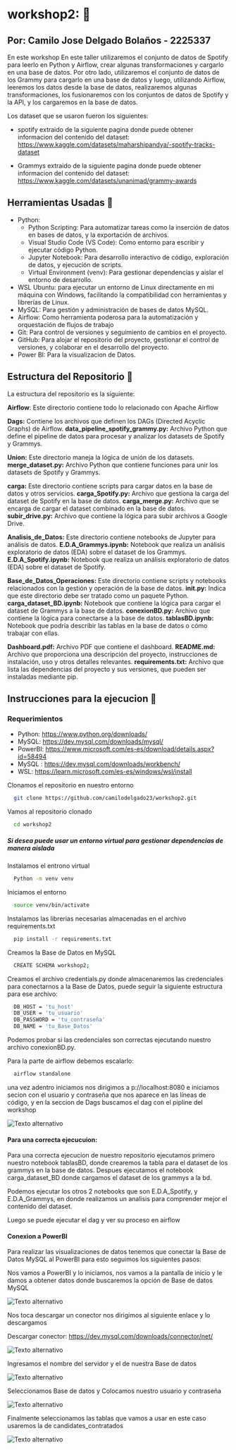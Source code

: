 # workshop2: :file_folder:

## Por: Camilo Jose Delgado Bolaños - 2225337 

En este workshop En este taller utilizaremos el conjunto de datos de Spotify para leerlo en Python y Airflow, crear algunas transformaciones y cargarlo en una base de datos. Por otro lado, utilizaremos el conjunto de datos de los Grammy para cargarlo en una base de datos y luego, utilizando Airflow, leeremos los datos desde la base de datos, realizaremos algunas transformaciones, los fusionaremos con los conjuntos de datos de Spotify y la API, y los cargaremos en la base de datos.

Los dataset que se usaron fueron los siguientes:
-  spotify extraido de la siguiente pagina donde puede obtener informacion del contenido del dataset: https://www.kaggle.com/datasets/maharshipandya/-spotify-tracks-dataset

- Grammys extraido de la siguiente pagina donde puede obtener informacion del contenido del dataset: https://www.kaggle.com/datasets/unanimad/grammy-awards

## Herramientas Usadas :wrench:

- Python: 
    - Python Scripting: Para automatizar tareas como la inserción de datos en bases de datos, y la exportación de archivos.
    - Visual Studio Code (VS Code): Como entorno para escribir y ejecutar código Python.
    - Jupyter Notebook: Para desarrollo interactivo de código, exploración de datos, y ejecución de scripts.
    - Virtual Environment (venv): Para gestionar dependencias y aislar el entorno de desarrollo.
- WSL Ubuntu: para ejecutar un entorno de Linux directamente en mi máquina con Windows, facilitando la compatibilidad con herramientas y librerías de Linux.
- MySQL: Para gestión y administración de bases de datos MySQL.
- Airflow: Como herramienta poderosa para la automatización y orquestación de flujos de trabajo
- Git: Para control de versiones y seguimiento de cambios en el proyecto.
- GitHub: Para alojar el repositorio del proyecto, gestionar el control de versiones, y colaborar en el desarrollo del proyecto.
- Power BI: Para la visualizacion de Datos.

## Estructura del Repositorio :memo:

La estructura del repositorio es la siguiente:

**Airflow**: Este directorio contiene todo lo relacionado con Apache Airflow

  **Dags:** Contiene los archivos que definen los DAGs (Directed Acyclic Graphs) de Airflow.
    **data_pipeline_spotify_grammy.py:** Archivo Python que define el pipeline de datos para procesar y analizar los datasets de Spotify y Grammys.

  **Union:** Este directorio maneja la lógica de unión de los datasets.
    **merge_dataset.py:** Archivo Python que contiene funciones para unir los datasets de Spotify y Grammys.

  **carga:** Este directorio contiene scripts para cargar datos en la base de datos y otros servicios.
    **carga_Spotify.py:** Archivo que gestiona la carga del dataset de Spotify en la base de datos.
    **carga_merge.py:** Archivo que se encarga de cargar el dataset combinado en la base de datos.
    **subir_drive.py:** Archivo que contiene la lógica para subir archivos a Google Drive.

**Analisis_de_Datos:** Este directorio contiene notebooks de Jupyter para análisis de datos.
  **E.D.A_Grammys.ipynb:** Notebook que realiza un análisis exploratorio de datos (EDA) sobre el dataset de los Grammys.
  **E.D.A_Spotify.ipynb:** Notebook que realiza un análisis exploratorio de datos (EDA) sobre el dataset de Spotify. 

**Base_de_Datos_Operaciones:** Este directorio contiene scripts y notebooks relacionados con la gestión y operación de la base de datos.
  **__init__.py:** Indica que este directorio debe ser tratado como un paquete Python.
  **carga_dataset_BD.ipynb:** Notebook que  contiene la lógica para cargar el dataset de Grammys a la base de datos.
  **conexionBD.py:** Archivo que contiene la lógica para conectarse a la base de datos.
  **tablasBD.ipynb:** Notebook que podría describir las tablas en la base de datos o cómo trabajar con ellas.

**Dashboard.pdf:** Archivo PDF que contiene el dashboard.
**README.md:** Archivo que proporciona una descripción del proyecto, instrucciones de instalación, uso y otros detalles relevantes.
**requirements.txt:** Archivo que lista las dependencias del proyecto y sus versiones, que pueden ser instaladas mediante pip.

## Instrucciones para la ejecucion :bookmark_tabs:

### Requerimientos 

- Python: https://www.python.org/downloads/
- MySQL: https://dev.mysql.com/downloads/mysql/
- PowerBI: https://www.microsoft.com/es-es/download/details.aspx?id=58494
- MySQL : https://dev.mysql.com/downloads/workbench/
- WSL: https://learn.microsoft.com/es-es/windows/wsl/install

Clonamos el repositorio en nuestro entorno 

```bash
  git clone https://github.com/camilodelgado23/workshop2.git
```
Vamos al repositorio clonado 

```bash
  cd workshop2
```
##### Si desea puede usar un entorno virtual para gestionar dependencias de manera aislada  

Instalamos el entrono virtual 

```bash
  Python -m venv venv 
```
Iniciamos el entorno 

```bash
  source venv/bin/activate
```
Instalamos las librerias necesarias almacenadas en el archivo requirements.txt

```bash
  pip install -r requirements.txt
```
Creamos la Base de Datos en MySQL 

```bash
  CREATE SCHEMA workshop2;
```
Creamos el archivo credentials.py donde almacenaremos las credenciales para conectarnos a la Base de Datos, puede seguir la siguiente estructura para ese archivo:

```bash
  DB_HOST = 'tu_host'
  DB_USER = 'tu_usuario'
  DB_PASSWORD = 'tu_contraseña'
  DB_NAME = 'tu_Base_Datos'
```
Podemos probar si las credenciales son correctas ejecutando nuestro archivo conexionBD.py.

Para la parte de airflow debemos escalarlo: 

```bash
  airflow standalone
```
una vez adentro iniciamos nos dirigimos a p://localhost:8080 e iniciamos secion con el usuario y contraseña que nos aparece en las líneas de código, y en la seccion de Dags buscamos el dag con el pipline del workshop

![Texto alternativo](https://imagenes.notion.site/image/https%3A%2F%2Fprod-files-secure.s3.us-west-2.amazonaws.com%2Fb687bcac-6636-49ac-8ce3-1adf66aa571c%2F6eda33ee-063f-4572-97fc-55839169da94%2Fimage.png?table=block&id=11638733-ed67-806a-8729-c568be1e1c07&spaceId=b687bcac-6636-49ac-8ce3-1adf66aa571c&width=1420&userId=&cache=v2)

#### Para una correcta ejecucuion: 

Para una correcta ejecucion de nuestro repositorio ejecutamos primero nuestro notebook tablasBD, donde crearemos la tabla para el dataset de los grammys en la base de datos. Despues ejecutamos el notebook carga_dataset_BD donde cargamos el dataset de los grammys a la bd.

Podemos ejecutar los otros 2 notebooks que son E.D.A_Spotify, y E.D.A_Grammys, en donde realizamos un analisis para comprender mejor el contenido del dataset.

Luego se puede ejecutar el dag y ver su proceso en airflow

#### Conexion a PowerBI 

Para realizar las visualizaciones de datos tenemos que conectar la Base de Datos MySQL al PowerBI para esto seguimos los siguientes pasos: 

Nos vamos a PowerBI y lo iniciamos, nos vamos a la pantalla de inicio y le damos a obtener datos donde buscaremos la opción de Base de datos MySQL 

![Texto alternativo](https://imagenes.notion.site/image/https%3A%2F%2Fprod-files-secure.s3.us-west-2.amazonaws.com%2Fb687bcac-6636-49ac-8ce3-1adf66aa571c%2F4539b281-2eba-4cec-a5c7-fec87fab4788%2F1.png?table=block&id=bbd0ce8c-679a-4172-9554-83256498112d&spaceId=b687bcac-6636-49ac-8ce3-1adf66aa571c&width=1420&userId=&cache=v2)

Nos toca descargar un conector nos dirigimos al siguiente enlace y lo descargamos

Descargar conector: https://dev.mysql.com/downloads/connector/net/

![Texto alternativo](https://imagenes.notion.site/image/https%3A%2F%2Fprod-files-secure.s3.us-west-2.amazonaws.com%2Fb687bcac-6636-49ac-8ce3-1adf66aa571c%2F9a782ec1-3061-493a-af7b-f33dcb7050d2%2F2.1.png?table=block&id=f11e0989-9b38-43fd-82d3-f2fb2779dc75&spaceId=b687bcac-6636-49ac-8ce3-1adf66aa571c&width=1420&userId=&cache=v2)

Ingresamos el nombre del servidor y el de nuestra Base de datos 

![Texto alternativo](https://imagenes.notion.site/image/https%3A%2F%2Fprod-files-secure.s3.us-west-2.amazonaws.com%2Fb687bcac-6636-49ac-8ce3-1adf66aa571c%2F610cfd99-14fe-42d2-af6f-56b7938d56cf%2F2.png?table=block&id=3c8dfff3-b062-4e3d-a717-21a7c3ae2da1&spaceId=b687bcac-6636-49ac-8ce3-1adf66aa571c&width=1420&userId=&cache=v2)

Seleccionamos Base de datos y Colocamos nuestro usuario y contraseña 

![Texto alternativo](https://imagenes.notion.site/image/https%3A%2F%2Fprod-files-secure.s3.us-west-2.amazonaws.com%2Fb687bcac-6636-49ac-8ce3-1adf66aa571c%2Fe2ab8ccb-f840-4ec1-adc6-46b4174fe76c%2F3.png?table=block&id=3a0475da-07f1-40d6-a8aa-91010f552e16&spaceId=b687bcac-6636-49ac-8ce3-1adf66aa571c&width=1420&userId=&cache=v2)

Finalmente seleccionamos las tablas que vamos a usar en este caso usaremos la de candidates_contratados 

![Texto alternativo](https://imagenes.notion.site/image/https%3A%2F%2Fprod-files-secure.s3.us-west-2.amazonaws.com%2Fb687bcac-6636-49ac-8ce3-1adf66aa571c%2Fd8646e93-1d66-434c-b2eb-66216c016e56%2Fimage.png?table=block&id=feffc280-9bfc-4f48-83e2-14b289894e8b&spaceId=b687bcac-6636-49ac-8ce3-1adf66aa571c&width=1420&userId=&cache=v2)
